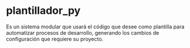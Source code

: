 # plantillador_py
Es un sistema modular que usará el código que desee como plantilla para  automatizar procesos de desarrollo, generando los cambios de configuración  que requiere su proyecto.
